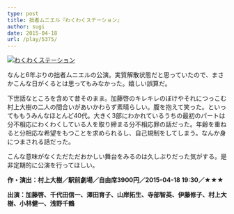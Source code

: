 ```yaml
---
type: post
title: 拙者ムニエル『わくわくステーション』
author: sugi
date: 2015-04-18
url: /play/5375/
---
```

<a href="http://i1.wp.com/asharpminor.com/wp-content/uploads/2015/04/munieru_wakuwaku15-724x1024.jpg" onclick="_gaq.push(['_trackEvent', 'outbound-article', 'http://asharpminor.com/wp-content/uploads/2015/04/munieru_wakuwaku15-724x1024.jpg', '']);" ><img src="http://i1.wp.com/asharpminor.com/wp-content/uploads/2015/04/munieru_wakuwaku15-724x1024.jpg?resize=212%2C300" alt="わくわくステーション" class="alignleft size-medium wp-image-5376" data-recalc-dims="1" /></a>

なんと6年ぶりの拙者ムニエルの公演。実質解散状態だと思っていたので、まさかこんな日がくるとは思ってもみなかった。嬉しい誤算だ。

下世話なところを含めて昔そのまま。加藤啓のキレキレのぼけやそれにつっこむ村上大樹の二人の間合いがあいかわらず素晴らしい。腹を抱えて笑った。といってももうみんなほとんど40代。大きく3部にわかれているうちの最初のパートは分不相応にわくわくしている人を取り締まる分不相応罪の話だった。年齢を重ねると分相応な希望をもつことを求められるし、自己規制をしてしまう。なんか身につまされる話だった。

こんな意味がなくただただおかしい舞台をみるのは久しぶりだった気がする。是非定期的に公演を行ってほしい。

**作・演出：村上大樹／駅前劇場／自由席3900円／2015-04-18 19:30／★★★**

**出演：加藤啓、千代田信一、澤田育子、山岸拓生、寺部智英、伊藤修子、村上大樹、小林健一、浅野千鶴**
